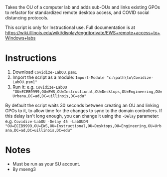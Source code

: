Takes the OU of a computer lab and adds sub-OUs and links existing GPOs to refactor for standardized remote desktop access, and COVID social distancing protocols.

This script is only for Instructional use. Full documentation is at https://wiki.illinois.edu/wiki/display/engritprivate/EWS+remote+access+to+Windows+labs

# Instructions
1. Download `Covidize-LabOU.psm1`
2. Import the script as a module: `Import-Module "c:\path\to\Covidize-LabOU.psm1"`
3. Run it: e.g. `Covidize-LabOU "OU=ECEB9999,OU=EWS,OU=Instructional,OU=Desktops,OU=Engineering,OU=Urbana,DC=ad,DC=uillinois,DC=edu"`

By default the script waits 30 seconds between creating an OU and linking GPOs to it, to allow time for the changes to sync to the domain controllers. If this delay isn't long enough, you can change it using the `-Delay` parameter: e.g. `Covidize-LabOU -Delay 45 -LabOUDN "OU=ECEB9999,OU=EWS,OU=Instructional,OU=Desktops,OU=Engineering,OU=Urbana,DC=ad,DC=uillinois,DC=edu"`

# Notes
- Must be run as your SU account.
- By mseng3